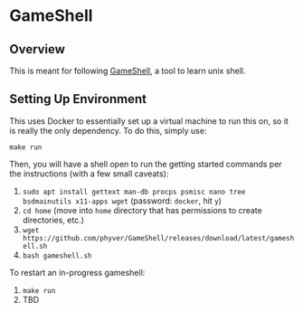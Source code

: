 # GameShell

## Overview
This is meant for following [GameShell](https://github.com/phyver/GameShell?utm_source=hackernewsletter&utm_medium=email&utm_term=code), a tool to learn unix shell.

## Setting Up Environment
This uses Docker to essentially set up a virtual machine to run this on, so it is really the only dependency. To do this, simply use:
```
make run
```

Then, you will have a shell open to run the getting started commands per the instructions (with a few small caveats):
1. `sudo apt install gettext man-db procps psmisc nano tree bsdmainutils x11-apps wget` (password: `docker`, hit `y`)
2. `cd home` (move into `home` directory that has permissions to create directories, etc.)
3. `wget https://github.com/phyver/GameShell/releases/download/latest/gameshell.sh`
4. `bash gameshell.sh`

To restart an in-progress gameshell:
1. `make run`
2. TBD